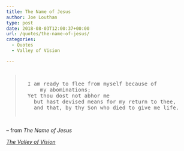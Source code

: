 ```yaml
---
title: The Name of Jesus
author: Joe Louthan
type: post
date: 2018-08-03T12:00:37+00:00
url: /quotes/the-name-of-jesus/
categories:
  - Quotes
  - Valley of Vision

---
```

<pre><blockquote>
  I am ready to flee from myself because of
      my abominations;
  Yet thou dost not abhor me
    but hast devised means for my return to thee,
    and that, by thy Son who died to give me life.
  
</blockquote></pre>

&#8211; from _The Name of Jesus_
  
_<a href="https://www.amazon.com/dp/0851512283/ref=as_li_ss_til?tag=iamlipr-20&camp=0&creative=0&linkCode=as4&creativeASIN=0851512283&adid=0RV78G8G3F5B85VRF6EN&" target="_blank" rel="noopener">The Valley of Vision</a>_